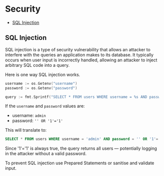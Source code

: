# Security

* [SQL Injection](#sql-injection)

## SQL Injection

SQL injection is a type of security vulnerability that allows an attacker to interfere with the queries an application makes to its database. It typically occurs when user input is incorrectly handled, allowing an attacker to inject arbitrary SQL code into a query.

Here is one way SQL injection works.

```go
username := os.Getenv("username")
password := os.Getenv("password")

query := fmt.Sprintf("SELECT * FROM users WHERE username = %s AND password = %s", username, password)
```

If the `username` and `password` values are:

* username: `admin`
* password: `'' OR '1'='1'`

This will translate to:

```sql
SELECT * FROM users WHERE username = 'admin' AND password = '' OR '1'='1'
```

Since '1'='1' is always true, the query returns all users — potentially logging in the attacker without a valid password.

To prevent SQL injection use Prepared Statements or sanitise and validate input.
